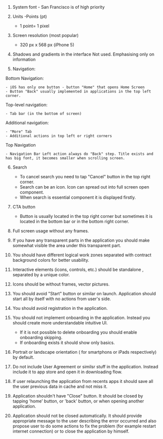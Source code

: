 1. System font - San Francisco is of high priority

2. Units -Points (pt)

     - 1 point= 1 pixel

4. Screen resolution (most popular)

     - 320 px x 568 px (iPhone 5)

6. Shadows and gradients in the interface
Not used. Emphasising only on information

7. Navigation:

Bottom Navigation:

    - iOS has only one button - button "Home" that opens Home Screen
    - Button "Back" usually implemented in applications in the top left corner.

Top-level navigation:

    - Tab bar (in the bottom of screen)

Additional navigation:

    - "More" Tab
    - Additional actions in top left or right corners

Top Navigation

    - Navigation Bar Left action always do "Back" step. Title exists and has big font, it becomes smaller when scrolling screen.

6. Search
    - To cancel search you need to tap "Cancel" button in the top right corner.
    - Search can be an icon. Icon can spread out into full screen open component.
    - When search is essential component it is displayed firstly.

7. CTA button
    - Button is usually located in the top right corner but sometimes it is located in the bottom bar or in the bottom right corner.

8. Full screen usage without any frames.

9. If you have any transparent parts in the application you should make somewhat visible the area under this transparent part.

10. You should have different logical work zones separated with contract background colors for better usability.

11. Interactive elements (icons, controls, etc.) should be standalone , separated by a unique color.

12. Icons should be without frames, vector pictures.

13. You should avoid "Start" button or similar on launch. Application should start all by itself with no actions from user's side.

14. You should avoid registration in the application.

15. You should not implement onboarding in the application. Instead you should create more understandable intuitive UI.
    - If it is not possible to delete onboarding you should enable onboarding skipping.
    - If onboarding exists it should show only basics.

16. Portrait or landscape orientation ( for smartphons or iPads respectively) by default.

17. Do not include User Agreement or similsr stuff in the application. Instead include it to app store and open it in downloading flow.

18. If user relaunching the application from recents apps it should save all the user previous data in cache and not miss it.

19. Application shouldn't have "Close" button. It should be closed by tapping 'home' button, or 'back' button, or when opening another application.

20. Application should not be closed automatically. It should provide appropriate message to the user describing the error occurred and also propose user to do some actions to fix the problem (for example restart internet connection) or to close the application by himself.
